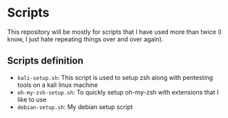 # Scripts

This repository will be mostly for scripts that I have used more than twice (I know, I just hate repeating things over and over again).

## Scripts definition

- `kali-setup.sh`: This script is used to setup zsh along with pentesting tools on a kali linux machine
- `oh-my-zsh-setup.sh`: To quickly setup oh-my-zsh with extensions that I like to use
- `debian-setup.sh`: My debian setup script
